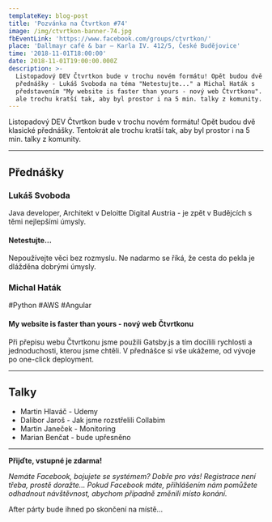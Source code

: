 ```yaml
---
templateKey: blog-post
title: 'Pozvánka na Čtvrtkon #74'
image: /img/ctvrtkon-banner-74.jpg
fbEventLink: 'https://www.facebook.com/groups/ctvrtkon/'
place: 'Dallmayr café & bar – Karla IV. 412/5, České Budějovice'
time: '2018-11-01T18:00:00'
date: 2018-11-01T19:00:00.000Z
description: >-
  Listopadový DEV Čtvrtkon bude v trochu novém formátu! Opět budou dvě klasické
  přednášky - Lukáš Svoboda na téma "Netestujte..." a Michal Haták s
  představením "My website is faster than yours - nový web Čtvrtkonu". Tentokrát
  ale trochu kratší tak, aby byl prostor i na 5 min. talky z komunity.
---
```

Listopadový DEV Čtvrtkon bude v trochu novém formátu! Opět budou dvě klasické přednášky. Tentokrát ale trochu kratší tak, aby byl prostor i na 5 min. talky z komunity.

---

## Přednášky

### Lukáš Svoboda

Java developer, Architekt v Deloitte Digital Austria - je zpět v Budějcích s těmi nejlepšími úmysly.

#### Netestujte...

Nepoužívejte věci bez rozmyslu. Ne nadarmo se říká, že cesta do pekla je dlážděna dobrými úmysly.	

### Michal Haták

\#Python \#AWS \#Angular

#### My website is faster than yours - nový web Čtvrtkonu

Při přepisu webu Čtvrtkonu jsme použili Gatsby.js a tím docílili rychlosti a jednoduchosti, kterou jsme chtěli. V přednášce si vše ukážeme, od vývoje po one-click deployment.

---

## Talky

* Martin Hlaváč - Udemy
* Dalibor Jaroš - Jak jsme rozstřelili Collabim
* Martin Janeček - Monitoring
* Marian Benčat - bude upřesněno

- - -

**Přijďte, vstupné je zdarma!**

_Nemáte Facebook, bojujete se systémem? Dobře pro vás! Registrace není třeba, prostě doražte… Pokud Facebook máte, přihlášením nám pomůžete odhadnout návštěvnost, abychom případně změnili místo konání._

After párty bude ihned po skončení na místě…
